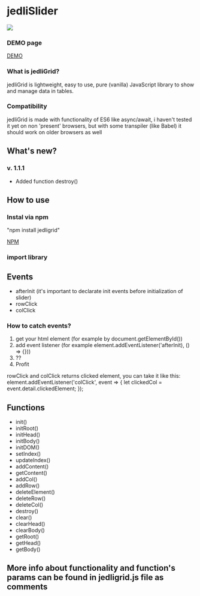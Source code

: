 # jedliSlider

![](https://img.shields.io/badge/version-1.1.1-blue.svg)

### DEMO page
[DEMO](http://jedlikk.github.io/jedliGrid/)

### What is jedliGrid?

jedliGrid is lightweight, easy to use, pure (vanilla) JavaScript library to show and manage data in tables.

### Compatibility

jedliGrid is made with functionality of ES6 like async/await, i haven't tested it yet on non 'present' browsers, but with some transpiler (like Babel) it should work on older browsers as well

## What's new?
### v. 1.1.1
- Added function destroy()

<!-- ### Previous update
- Added functionality to filter slides, show all or only from wanted category, with option to
    change category to show [See example here](http://jedlikk.github.io/jedliSlider/#filtering)
- Added events 'dragStart', 'dragEnd
- Added functionality to keep dragging slider when mouse is outside slider box
- Fixed bug when after drag there is no visible slides. Slider will now reset to first/last slide
- Fixed bug with dragging, and blocking of slider when slider was at start/end with infinite
    option set to fals -->

## How to use

### Instal via npm

"npm install jedligrid"

[NPM](https://www.npmjs.com/package/jedligrid)


### import library


## Events
<!-- See more [here](http://jedlikk.github.io/jedliSlider/#events) -->

- afterInit
 (it's important to declarate init events before initialization of slider)
- rowClick
- colClick

### How to catch events?
1. get your html element (for example by document.getElementById())
2. add event listener (for example element.addEventListener('afterInit), () => {}))
3. ??
4. Profit

rowClick and colClick returns clicked element, you can take it like this:
element.addEventListener('colClick', event => {
    let clickedCol = event.detail.clickedElement;
});

## Functions
<!-- See more [here](http://jedlikk.github.io/jedliSlider/#functions) -->

- init()
- initRoot()
- initHead()
- initBody()
- initDOM()
- setIndex()
- updateIndex()
- addContent()
- getContent()
- addCol()
- addRow()
- deleteElement()
- deleteRow()
- deleteCol()
- destroy()
- clear()
- clearHead()
- clearBody()
- getRoot()
- getHead()
- getBody()

## More info about functionality and function's params can be found in jedligrid.js file as comments

